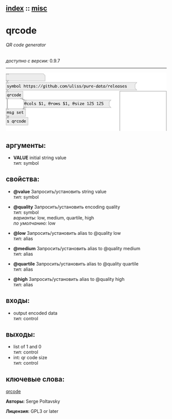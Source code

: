 [index](index.html) :: [misc](category_misc.html)
---

# qrcode

###### QR code generator

*доступно с версии:* 0.9.7

---




[![example](../examples/img/qrcode.jpg)](../examples/pd/qrcode.pd)



## аргументы:

* **VALUE**
initial string value<br>
_тип:_ symbol<br>





## свойства:

* **@value** 
Запросить/установить string value<br>
_тип:_ symbol<br>

* **@quality** 
Запросить/установить encoding quality<br>
_тип:_ symbol<br>
_варианты:_ low, medium, quartile, high<br>
_по умолчанию:_ low<br>

* **@low** 
Запросить/установить alias to @quality low<br>
_тип:_ alias<br>

* **@medium** 
Запросить/установить alias to @quality medium<br>
_тип:_ alias<br>

* **@quartile** 
Запросить/установить alias to @quality quartile<br>
_тип:_ alias<br>

* **@high** 
Запросить/установить alias to @quality high<br>
_тип:_ alias<br>



## входы:

* output encoded data<br>
_тип:_ control



## выходы:

* list of 1 and 0<br>
_тип:_ control
* int: qr code size<br>
_тип:_ control



## ключевые слова:

[qrcode](keywords/qrcode.html)






**Авторы:** Serge Poltavsky




**Лицензия:** GPL3 or later





